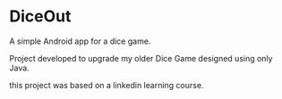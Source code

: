 # DiceOut
A simple Android app for a dice game.

Project developed to upgrade my older Dice Game designed using only Java.

this project was based on a linkedin learning course.
